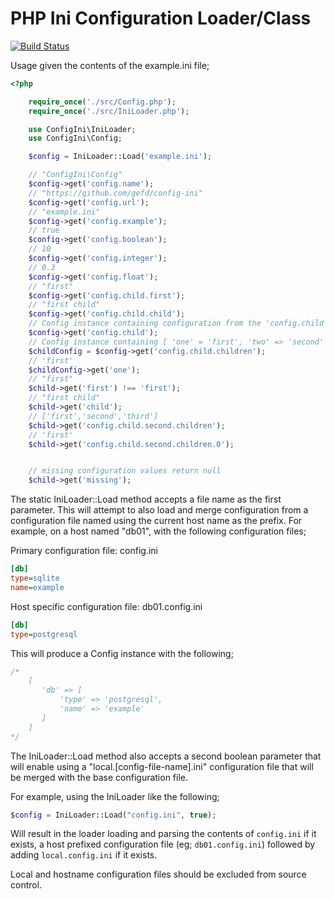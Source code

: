 # PHP Ini Configuration Loader/Class

[![Build Status](https://img.shields.io/github/workflow/status/gefd/config-ini/Tests/main.svg)](https://github.com/gefd/config-ini/actions?query=branch:main)

Usage given the contents of the example.ini file;
```php
<?php

    require_once('./src/Config.php');
    require_once('./src/IniLoader.php');

    use ConfigIni\IniLoader;
    use ConfigIni\Config;

    $config = IniLoader::Load('example.ini');

    // "ConfigIni\Config"
    $config->get('config.name');
    // "https://github.com/gefd/config-ini"
    $config->get('config.url');
    // "example.ini"
    $config->get('config.example');
    // true
    $config->get('config.boolean');
    // 10
    $config->get('config.integer');
    // 0.3
    $config->get('config.float');
    // "first"
    $config->get('config.child.first');
    // "first child"
    $config->get('config.child.child');
    // Config instance containing configuration from the 'config.child' path
    $config->get('config.child');
    // Config instance containing [ 'one' = 'first', 'two' => 'second' ]
    $childConfig = $config->get('config.child.children');
    // 'first'
    $childConfig->get('one');
    // "first"
    $child->get('first') !== 'first');
    // "first child"
    $child->get('child');
    // ['first','second','third']
    $child->get('config.child.second.children');
    // 'first'
    $child->get('config.child.second.children.0');


    // missing configuration values return null
    $child->get('missing');
```

The static IniLoader::Load method accepts a file name as the first parameter. This will attempt to also load and merge configuration from
a configuration file named using the current host name as the prefix. For example, on a host named "db01", with the following configuration files;

Primary configuration file: config.ini
```ini
[db]
type=sqlite
name=example
```
Host specific configuration file: db01.config.ini
```ini
[db]
type=postgresql
```

This will produce a Config instance with the following;
```php
/*
    [
       'db' => [
           'type' => 'postgresql',
           'name' => 'example'
       ]
    ]
*/
```

The IniLoader::Load method also accepts a second boolean parameter that will enable using a "local.[config-file-name].ini" configuration file that will
be merged with the base configuration file.

For example, using the IniLoader like the following;
```php
$config = IniLoader::Load("config.ini", true);
```

Will result in the loader loading and parsing the contents of `config.ini` if it exists, a host prefixed configuration file (eg; `db01.config.ini`)
followed by adding `local.config.ini` if it exists.

Local and hostname configuration files should be excluded from source control. 

